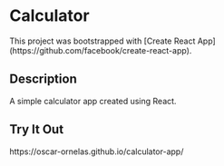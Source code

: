 <h1>Calculator</h1>
This project was bootstrapped with [Create React App](https://github.com/facebook/create-react-app).

<h2>Description</h2>
<p>A simple calculator app created using React.</p>

<h2>Try It Out</h2>
https://oscar-ornelas.github.io/calculator-app/

